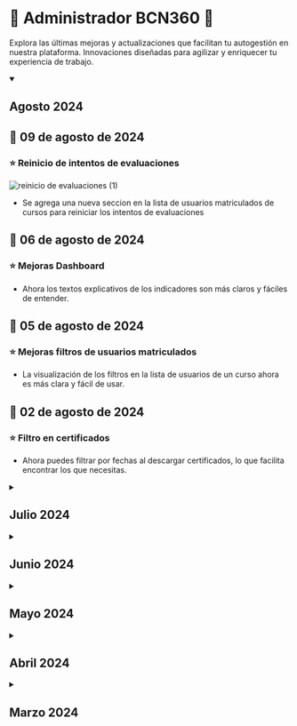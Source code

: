 # 🌟 Administrador BCN360 🌟

Explora las últimas mejoras y actualizaciones que facilitan tu autogestión en nuestra plataforma. Innovaciones diseñadas para agilizar y enriquecer tu experiencia de trabajo.

<details open>
  <summary> <h2>Agosto 2024</h2> </summary>

## 📆 09 de agosto de 2024

### ⭐ Reinicio de intentos de evaluaciones
![reinicio de evaluaciones (1)](https://github.com/user-attachments/assets/9c39d827-1ef5-4307-9c2f-8a1c89a815b2)
- Se agrega una nueva seccion en la lista de usuarios matriculados de cursos para reiniciar los intentos de evaluaciones


## 📆 06 de agosto de 2024

### ⭐ Mejoras Dashboard

- Ahora los textos explicativos de los indicadores son más claros y fáciles de entender.
  
## 📆 05 de agosto de 2024

### ⭐ Mejoras filtros de usuarios matriculados

- La visualización de los filtros en la lista de usuarios de un curso ahora es más clara y fácil de usar.
  
## 📆 02 de agosto de 2024

### ⭐ Filtro en certificados

- Ahora puedes filtrar por fechas al descargar certificados, lo que facilita encontrar los que necesitas.

</details>

<details>
  <summary> <h2>Julio 2024</h2> </summary>
  
## 📆 31 de Julio de 2024

### Carrusel de banner
![ocultar carrusel](https://github.com/user-attachments/assets/35e80c5d-a82e-45a6-bf0f-8b8372df859f)

- Ahora puedes ocultar individualmente cada banner del carrusel según tus necesidades.

### 📚 Cursos Cliente
- Todos los textos explicativos en las secciones ahora son más claros y detallados para ayudarte mejor.

## 📆 26 de Julio de 2024

### 📊 Reportes
![Reporte Visualizacion](https://github.com/user-attachments/assets/6881e2a7-89c9-49a2-94de-26f89ede5180)

- Los reportes ahora están mejor segmentados. Verás tres tipos: Globales (no editables y mantenidos por BCN) y Personalizados (solicitados por clientes y modificables por ellos).

### 📚 Plantilla de carga masiva
- Se ha mejorado la plantilla de carga en Excel para facilitar la validación de las columnas de organización con las que ya están en el sistema.

## 📆 25 de Julio de 2024

### 📊 Seccion de inicio de sesion
![video de fondo login](https://github.com/user-attachments/assets/8bddf78c-aee0-43ca-bd74-210c55650b94)

- Ahora puedes elegir entre una imagen de fondo o un video para mostrar al iniciar sesión.

## 📆 23 de Julio de 2024

### ⭐ Sistema de banner

- Ahora se muestran las dimensiones recomendadas para asegurar la mejor visualización en la plataforma.

## 📆 18 de Julio de 2024

### ⭐ Reportes

- Ahora puedes descargar el reporte de encuesta sin aplicar filtros.
  
## 📆 02 de Julio de 2024

### ⭐ Reportes

- Ahora puedes acceder a un reporte que compara el uso de la plataforma entre el año en curso y el año anterior.
</details>

<details>
  <summary> <h2>Junio 2024</h2> </summary>
  
## 📆 28 de Junio de 2024

### ⭐ Reportes

- Se mejora el titulo y descripcion del Reporte "Registro configuración Malla".

## 📆 24 de Junio de 2024

### ⭐ Sistema de toma de conocimiento
![toma de conocimiento (1)](https://github.com/user-attachments/assets/f35e12ec-a6fe-4e44-89a1-2938b302b4a2)

- Ahora puedes agregar documentos para validar la toma de conocimiento en los cursos.
- Crea una plantilla en formato PDF con el comunicado y asígnala a uno o más cursos.
- El sistema vinculará la toma de conocimiento con los cursos seleccionados para que los estudiantes validen el documento cargado.
- Comunícate con tu gestor comercial para la inducción de esta nueva funcionalidad.

## 📆 12 de Junio de 2024

### ⭐ Buscador de usuarios

- Ahora puedes buscar usuarios tanto por nombre como por DNI o RUT.

### Matricula de usuarios
![checkbox matricula](https://github.com/user-attachments/assets/0868e85d-1f54-49de-b510-27e646a3cf05)

- Se ha agregado un selector para establecer una matrícula de manera indefinida.

## 📆 07 de Junio de 2024

### ⭐ Reportes

- Se corrige un problema que evitaba cargar los filtros de ciertos reportes.
  
## 📆 06 de Junio de 2024

### ⭐ Actualización de Plantilla

- El nombre "Curso" se ha actualizado a "course1" en la plantilla de matriculación masiva. Revertiendo un cambio que generaba problemas al cargar la plantilla.

### ⭐ Reportes

- El reporte de Checklist Onboarding solo se mostrará si está habilitado en la plataforma.

</details>
<details>
  <summary> <h2>Mayo 2024</h2> </summary>

## 📆 30 de Mayo de 2024

### ⭐ General

- El sistema ha sido actualizado para optimizar el rendimiento y reforzar la seguridad.

## 📆 28 de Mayo de 2024

### ⭐ Nuevo Reporte de Checklist

- El Reporte de Checklist ya está disponible para el sistema de Onboarding. Consulta con tu gestor comercial para implementar esta nueva y emocionante funcionalidad.

## 📆 20 de Mayo de 2024

### ⭐ Reporte de mallas

![ReporteMalla](https://github.com/user-attachments/assets/7ac57462-df78-48a8-afd5-e9fa668a48df)

- Ahora puedes obtener un reporte que muestra los cursos asociados a mallas, organizaciones y cargos

## 📆 16 de Mayo de 2024

### ⭐ Actualización de Plantilla

- El nombre "course1" se ha actualizado a "Curso" en la plantilla de matriculación masiva.
  
## 📆 06 de Mayo de 2024

### ⭐ Notificaciones Mejoradas

- Los textos de las notificaciones del sistema ahora son más claros y útiles.

</details>
<details>
  <summary> <h2>Abril 2024</h2> </summary>

## 📆 04 de abril de 2024

### ⭐ Sistema de banner

- Se corrigio un problema al crear un banner nuevo el tamaño de la letra no se fijaba por defecto. ahora por defecto sera 39 pixeles el titulo y 19 el subtitulo.

## 📆 02 de abril de 2024

### 📚 Cursos cliente

- Hemos agregado la opción de crear un modulo de curso llamado "Repositorio de archivos", esta es una carpeta que se podra administrar desde el campus y solo puede ser vista por Profesores y Administradores.

![Repositorio de archivos](https://github.com/bcnschool/BCN360_public/assets/9663223/45ee4616-cf0f-4f05-b91d-4e8bec0dbb5f)

</details>
<details>
  <summary> <h2>Marzo 2024</h2> </summary>
  
## 📆 26 de marzo de 2024

### ✨ Nuevas Mejoras y Secciones

- **Mejoras de Rendimiento**: Hemos optimizado la sección de banners para una validación y rendimiento mejorados, haciendo que la navegación sea más rápida y fluida.

- **Sección de Novedades**: Introducimos una nueva sección donde podrás visualizar las últimas actualizaciones y mejoras de la plataforma, manteniéndote al tanto de todo lo nuevo.

## 📅 21 de marzo de 2024

### 📚 Mejoras en Reportes de Cursos

- **Columna de Horas en Reportes**: Ahora el reporte de listado de cursos en la sección de matriculación masiva incluye una columna de horas, ofreciendo un detalle más completo sobre cada curso.

- **Acceso Directo a Cursos**: Hemos añadido una columna URL en el reporte para que puedas acceder rápidamente al curso en el campus virtual.

- **Pantalla de Carga al Descargar Reportes**: Introducimos una pantalla de carga para mejorar la experiencia al descargar el reporte listado de cursos, haciendo el proceso más amigable.

## 📅 20 de marzo de 2024

### 📊 Mejoras en la Creación de Usuarios

- **Reporte de Listado de Cargos**: Hemos añadido un nuevo botón en la sección de carga masiva de usuarios, permitiéndote descargar un reporte con la lista de cargos previamente cargados en la plataforma. Esta mejora agiliza el proceso de verificación y minimiza errores humanos.

![Logo](https://github.com/bcnschool/BCN360_public/assets/9663223/c3421fff-f6e8-4466-85b9-7bb2c82bb451)

### ✨ Actualizaciones en el Dashboard

- **Nuevo Formato de Filtros**: Con el objetivo de mejorar la experiencia de usuario, hemos actualizado los filtros de usuarios, cursos y mallas curriculares. Ahora, estos incluyen una función de búsqueda rápida que facilita y agiliza la selección, permitiéndote encontrar lo que necesitas con mayor eficiencia.

</details>
